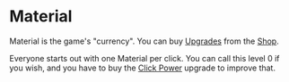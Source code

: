 # Material
Material is the game's "currency". You can buy [Upgrades](/upgrades/) from the
[Shop](/game/shop/).

Everyone starts out with one Material per click. You can call this level 0 if you wish,
and you have to buy the [Click Power](/upgrades/click-power.md) upgrade to improve that.
